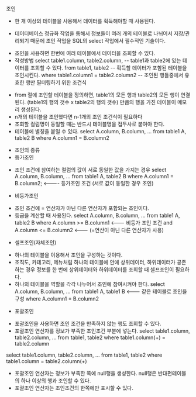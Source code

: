 조인
- 한 개 이상의 테이블을 사용해서 데이터를 획득해야할 때 사용된다.
* 데이터베이스 정규화 작업을 통해서 정보들이 여러 개의 테이블로 나뉘어서
저장/관리되기 때문에 조인 작업을 SQL의 select 작업에서 필수적인 기술이다.
- 조인을 사용하면 한번에 여러 테이블에서 데이터을 조회할 수 있다.
- 작성방법
select table1.column, table2.column,  -- table1과 table2에 있는 데이터를 조회할 수 있다.
from table1, table2                   -- 획득할 데이터가 포함된 테이블을 조인시킨다.
where table1.column1 = table2.column2 -- 조인된 행들중에서 유효한 행만 필터링하기 위한 조건식

* from 절에 조인할 테이블을 정의하면, table1의 모든 행과 table2의 모든 행이 연결된다.
(table1의 행의 갯수 x table2의 행의 갯수) 만큼의 행을 가진 테이블이 메모리 생성된다.
* n개의 테이블을 조인했다면 n-1개의 조인 조건식이 필요하다
* 조회할 컬럼명이 동일할 때는 반드시 테이블명을 접두사로 붙여야 한다.
* 테이블에 별칭을 붙일 수 있다. 
select A.column, B.column, ...
from table1 A, table2 B
where A.column1 = B.column2

- 조인의 종류
- 등가조인
* 조인 조건에 참여하는 컬럼의 값이 서로 동일한 값을 가지는 경우
select A.column, B.column, ...
from table1 A, table2 B
where A.column1 = B.column2; <---- 등가조인 조건 (서로 값이 동일한 경우 조인)
- 비등가조인
* 조인 조건에 = 연산자가 아닌 다른 연산자가 포함되는 조인이다.
* 등급을 계산할 때 사용된다.
select A.column, B.column, ...
from table1 A, table2 B
where A.column >= B.column1  <--- 비등가 조인 조건
and A.column <= B.column2  <--- (=연산이 아닌 다른 연산자가 사용)
- 셀프조인(자체조인)
* 하나의 테이블을 이용해서 조인을 구성하는 것이다.
* 조직도, 카테고리, 메뉴처럼 하나의 테이블에 안에 
상위데이터, 하위데이터가 공존하는 경우 정보를 
한 번에 상위데이터와 하위데이터를 조회할 때 셀프조인이 필요하다.
* 하나의 테이블을 역할을 각각 나누어서 조인에 참여시켜야 한다.
select A.column, B.column, ...
from table1 A, table1 B     <--- 같은 테이블로 조인을 구성
where A.column1 = B.column2                          
- 포괄조인
* 포괄조인을 사용하면 조인 조건을 만족하지 않는 행도 조회할 수 있다.
* 포괄조인 연산자를 정보가 부족한 조인조건 부분에 넣는다.
select table1.column, table2.column, ...
from table1, table2
where table1.column(+) = table2.column

select table1.column, table2.column, ...
from table1, table2
where table1.column = table2.column(+)
* 포괄조인 연산자는 정보가 부족한 쪽에 null행을 생성한다.
null행은 반대편테이블의 하나 이상의 행과 조인할 수 있다.
* 포괄조인 연산자는 조인조건의 한쪽에만 표시할 수 있다.

